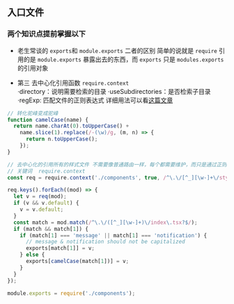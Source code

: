 

## 入口文件


### 两个知识点提前掌握以下

* 老生常谈的 `exports`和 `module.exports` 二者的区别
  简单的说就是 `require` 引用的是 `module.exports` 暴露出去的东西，而 `exports` 只是 `modules.exports` 的引用对象

* 第三  去中心化引用函数    `require.context`   
	·directory：说明需要检索的目录
	·useSubdirectories：是否检索子目录
	·regExp: 匹配文件的正则表达式
  详细用法可以看[这篇文章](https://juejin.im/entry/590c2777128fe10058392598)


```js
// 转化驼峰变成驼峰
function camelCase(name) {
  return name.charAt(0).toUpperCase() +
    name.slice(1).replace(/-(\w)/g, (m, n) => {
      return n.toUpperCase();
    });
}
```

```js
// 去中心化的引用所有的样式文件 不需要像普通路由一样，每个都需要维护，而只是通过正则去匹配引入相应的文件模块
// 关键词  require.context
const req = require.context('./components', true, /^\.\/[^_][\w-]+\/style\/index\.tsx?$/);

req.keys().forEach((mod) => {
  let v = req(mod);
  if (v && v.default) {
    v = v.default;
  }
  const match = mod.match(/^\.\/([^_][\w-]+)\/index\.tsx?$/);
  if (match && match[1]) {
    if (match[1] === 'message' || match[1] === 'notification') {
      // message & notification should not be capitalized
      exports[match[1]] = v;
    } else {
      exports[camelCase(match[1])] = v;
    }
  }
});

module.exports = require('./components');
```